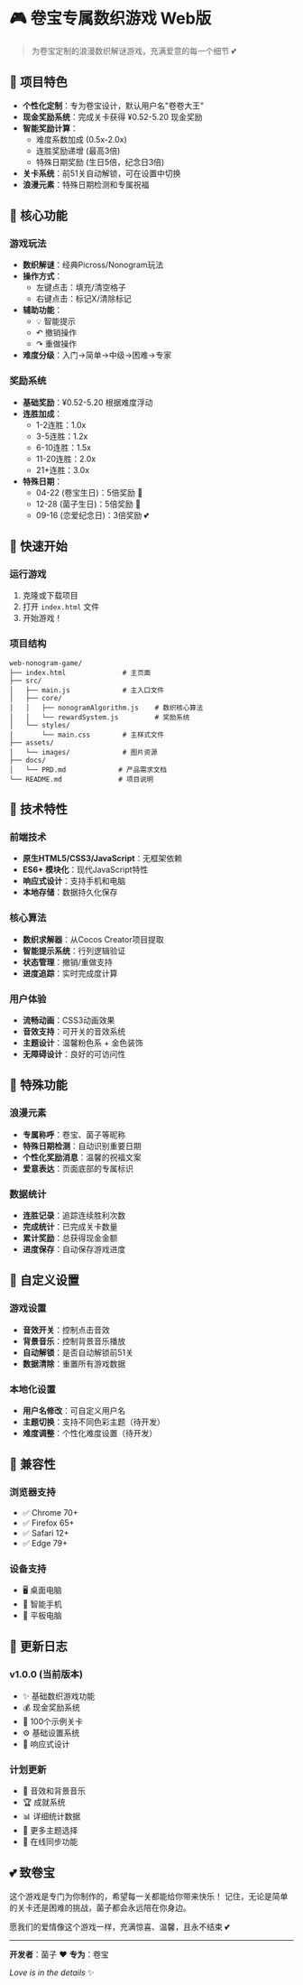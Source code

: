 # 🎮 卷宝专属数织游戏 Web版

> 为卷宝定制的浪漫数织解谜游戏，充满爱意的每一个细节 💕

## 🌟 项目特色

- **个性化定制**：专为卷宝设计，默认用户名"卷卷大王"
- **现金奖励系统**：完成关卡获得 ¥0.52-5.20 现金奖励
- **智能奖励计算**：
  - 难度系数加成 (0.5x-2.0x)
  - 连胜奖励递增 (最高3倍)
  - 特殊日期奖励 (生日5倍，纪念日3倍)
- **关卡系统**：前51关自动解锁，可在设置中切换
- **浪漫元素**：特殊日期检测和专属祝福

## 🎯 核心功能

### 游戏玩法
- **数织解谜**：经典Picross/Nonogram玩法
- **操作方式**：
  - 左键点击：填充/清空格子
  - 右键点击：标记X/清除标记
- **辅助功能**：
  - 💡 智能提示
  - ↶ 撤销操作  
  - ↷ 重做操作
- **难度分级**：入门→简单→中级→困难→专家

### 奖励系统
- **基础奖励**：¥0.52-5.20 根据难度浮动
- **连胜加成**：
  - 1-2连胜：1.0x
  - 3-5连胜：1.2x
  - 6-10连胜：1.5x
  - 11-20连胜：2.0x
  - 21+连胜：3.0x
- **特殊日期**：
  - 04-22 (卷宝生日)：5倍奖励 🎂
  - 12-28 (菌子生日)：5倍奖励 🎂
  - 09-16 (恋爱纪念日)：3倍奖励 💕

## 🚀 快速开始

### 运行游戏
1. 克隆或下载项目
2. 打开 `index.html` 文件
3. 开始游戏！

### 项目结构
```
web-nonogram-game/
├── index.html              # 主页面
├── src/
│   ├── main.js             # 主入口文件
│   ├── core/
│   │   ├── nonogramAlgorithm.js    # 数织核心算法
│   │   └── rewardSystem.js         # 奖励系统
│   └── styles/
│       └── main.css        # 主样式文件
├── assets/
│   └── images/             # 图片资源
├── docs/
│   └── PRD.md             # 产品需求文档
└── README.md              # 项目说明
```

## 🎨 技术特性

### 前端技术
- **原生HTML5/CSS3/JavaScript**：无框架依赖
- **ES6+ 模块化**：现代JavaScript特性
- **响应式设计**：支持手机和电脑
- **本地存储**：数据持久化保存

### 核心算法
- **数织求解器**：从Cocos Creator项目提取
- **智能提示系统**：行列逻辑验证
- **状态管理**：撤销/重做支持
- **进度追踪**：实时完成度计算

### 用户体验
- **流畅动画**：CSS3动画效果
- **音效支持**：可开关的音效系统
- **主题设计**：温馨粉色系 + 金色装饰
- **无障碍设计**：良好的可访问性

## 💝 特殊功能

### 浪漫元素
- **专属称呼**：卷宝、菌子等昵称
- **特殊日期检测**：自动识别重要日期
- **个性化奖励消息**：温馨的祝福文案
- **爱意表达**：页面底部的专属标识

### 数据统计
- **连胜记录**：追踪连续胜利次数
- **完成统计**：已完成关卡数量
- **累计奖励**：总获得现金金额
- **进度保存**：自动保存游戏进度

## 🔧 自定义设置

### 游戏设置
- **音效开关**：控制点击音效
- **背景音乐**：控制背景音乐播放
- **自动解锁**：是否自动解锁前51关
- **数据清除**：重置所有游戏数据

### 本地化设置
- **用户名修改**：可自定义用户名
- **主题切换**：支持不同色彩主题（待开发）
- **难度调整**：个性化难度设置（待开发）

## 📱 兼容性

### 浏览器支持
- ✅ Chrome 70+
- ✅ Firefox 65+
- ✅ Safari 12+
- ✅ Edge 79+

### 设备支持
- 🖥️ 桌面电脑
- 📱 智能手机
- 📱 平板电脑

## 🎁 更新日志

### v1.0.0 (当前版本)
- ✨ 基础数织游戏功能
- 💰 现金奖励系统
- 🎯 100个示例关卡
- ⚙️ 基础设置系统
- 📱 响应式设计

### 计划更新
- 🎵 音效和背景音乐
- 🏆 成就系统
- 📊 详细统计数据
- 🎨 更多主题选择
- 🔄 在线同步功能

## 💕 致卷宝

这个游戏是专门为你制作的，希望每一关都能给你带来快乐！
记住，无论是简单的关卡还是困难的挑战，菌子都会永远陪在你身边。

愿我们的爱情像这个游戏一样，充满惊喜、温馨，且永不结束 💕

---

**开发者**：菌子 ❤️ **专为**：卷宝

*Love is in the details* ✨